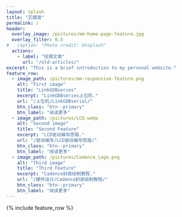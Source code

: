 ```yaml
---
layout: splash
title: "芯摆渡"
permalink: /
header:
  overlay_image: /pictures/mm-home-page-feature.jpg
  overlay_filter: 0.5
#   caption: "Photo credit: Unsplash"
  actions:
    - label: "往期文章"
      url: "/old-articles/"
excerpt: "This is a brief introduction to my personal website."
feature_row:
  - image_path: /pictures/mm-responsive-feature.png
    alt: "First image"
    title: "LinkGDBseries"
    excerpt: "LinkGDBseries上位机."
    url: "/上位机/LinkGDBserial/"
    btn_class: "btn--primary"
    btn_label: "阅读更多"
  - image_path: /pictures/LCD.webp
    alt: "Second image"
    title: "Second Feature"
    excerpt: "LCD驱动编写思路."
    url: "/驱动编写/LCD驱动编写思路/"
    btn_class: "btn--primary"
    btn_label: "阅读更多"
  - image_path: /pictures/Cadence_Logo.png
    alt: "Third image"
    title: "Third Feature"
    excerpt: "Cadence封装绘制教程."
    url: "/硬件设计/Cadence封装绘制教程/"
    btn_class: "btn--primary"
    btn_label: "阅读更多"
---
```



{% include feature_row %}
